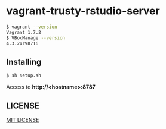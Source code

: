 # vagrant-trusty-rstudio-server

```bash
$ vagrant --version
Vagrant 1.7.2
$ VBoxManage --version
4.3.24r98716
```

## Installing

```bash
$ sh setup.sh
```

Access to __http://&lt;hostname&gt;:8787__

## LICENSE

[MIT LICENSE](LICENSE)